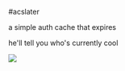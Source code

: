 #acslater

a simple auth cache that expires

he'll tell you who's currently cool

![](http://cl.ly/image/0D1O361k1t1t/jpeg-1.jpg)